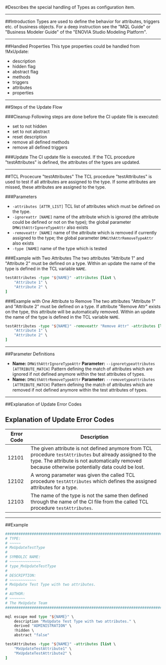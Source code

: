 #Describes the special handling of Types as configuration item.

----
##Introduction
Types are used to define the behavior for attributes, triggers etc. of business
objects. For a deep instruction see the "MQL Guide" or "Business Modeler Guide"
of the "ENOVIA Studio Modeling Platform".

----
##Handled Properties
This type properties could be handled from !MxUpdate:
 * description
 * hidden flag
 * abstract flag
 * methods
 * triggers
 * attributes
 * properties

----
##Steps of the Update Flow

###Cleanup
Following steps are done before the CI update file is executed:
 * set to not hidden
 * set to not abstract
 * reset description
 * remove all defined methods
 * remove all defined triggers

###Update
The CI update file is executed. If the TCL procedure "testAttributes" is
defined, the attributes of the types are updated.

----
##TCL Procecure "testAttributes"
The TCL procedure "testAttributes" is used to test if all attributes are
assigned to the type. If some attributes are missed, these attributes are
assigned to the type.

###Parameters
*   ```‑attributes [ATTR_LIST]```
    TCL list of attributes which must be defined on the type.
*   ```‑ignoreattr [NAME]```
    name of the attribute which is ignored (the attribute could be defined or not on the type); the global parameter ```DMWithAttrIgnoreTypeAttr``` also exists
*   ```‑removeattr [NAME]```
    name of the attribute which is removed if currently assigned to the type; the global parameter ```DMWithAttrRemoveTypeAttr``` also exists
*   ```‑type [NAME]```
    name of the type which is tested

###Example with Two Attributes
The two attributes "Attribute 1" and "Attribute 2" must be defined on a type.
Within an update the name of the type is defined in the TCL variable ```NAME```.
```TCL
testAttributes -type "${NAME}" -attributes [list \
    "Attribute 1" \
    "Attribute 2" \
]
```

###Example with One Attribute to Remove
The two attributes "Attribute 1" and "Attribute 2" must be defined on a type.
If attribute "Remove Attr" exists on the type, this attribute will be automatically removed. Within an update the name of the type is defined in the TCL variable ```NAME```.
```TCL
testAttributes -type "${NAME}" -removeattr "Remove Attr" -attributes [list \
    "Attribute 1" \
    "Attribute 2" \
]
```

----
##Parameter Definitions
*   **Name:** ```DMWithAttrIgnoreTypeAttr```
    **Parameter:** ```‑‑ignoretypeattributes [ATTRIBUTE_MATCH]```
    Pattern defining the match of attributes which are ignored if not defined anymore within the test attributes of types.
*   **Name:** ```DMWithAttrRemoveTypeAttr```
    **Parameter:** ```‑‑removetypeattributes [ATTRIBUTE_MATCH]```
    Pattern defining the match of attributes which are removed if not defined anymore within the test attributes of types.

----

##Explanation of Update Error Codes

## Explanation of Update Error Codes

Error Code | Description
-----------|------------
12101      | The given attribute is not defined anymore from TCL procedure ```testAttributes``` but already assigned to the type. The attribute is not automatically removed because otherwise potentially data could be lost.
12102      | A wrong parameter was given the called TCL procedure ```testAttributes``` which defines the assigned attributes for a type.
12103      | The name of the type is not the same then defined through the name of the CI file from the called TCL procedure ```testAttributes```.

----
##Example
```TCL
################################################################################
# TYPE:
# ~~~~~
# MxUpdateTestType
#
# SYMBOLIC NAME:
# ~~~~~~~~~~~~~~
# type_MxUpdateTestType
#
# DESCRIPTION:
# ~~~~~~~~~~~~
# MxUpdate Test Type with two attributes.
#
# AUTHOR:
# ~~~~~~~
# The MxUpdate Team
################################################################################

mql escape mod type "${NAME}" \
    description "MxUpdate Test Type with two attributes." \
    derived "ADMINISTRATION" \
    !hidden \
    abstract "false"

testAttributes -type "${NAME}" -attributes [list \
    "MxUpdateTestAttribute1" \
    "MxUpdateTestAttribute2" \
]
```

